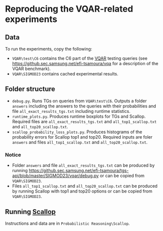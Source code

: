 # Reproducing the VQAR-related experiments

## Data

To run the experiments, copy the following:
- ```VQAR\test\C6``` contains the C6 part of the [VQAR](https://proceedings.neurips.cc/paper/2021/hash/d367eef13f90793bd8121e2f675f0dc2-Abstract.html) testing queries (see https://github.sec.samsung.net/efi-tsamoura/vqa for a description of the VQAR benchmark).
- ```VQAR\SIGMOD23``` contains cached experimental results.


## Folder structure

- ```debug.py```. Runs TGs on queries from ```VQAR\test\C6```. Outputs a folder ```answers``` including the answers to the queries with their probabilities and file ```all_exact_results_tgs.txt``` including runtime statistics. 
- ```runtime_plots.py```. Produces runtime boxplots for TGs and Scallop. Required files are ```all_exact_results_tgs.txt``` and ```all_top1_scallop.txt``` and ```all_top20_scallop.txt```.  
- ```scallop_probability_loss_plots.py```. Produces histograms of the probability errors for Scallop top1 and top20. Required inputs are foler ```answers``` and files ```all_top1_scallop.txt``` and ```all_top20_scallop.txt```. 

### Notice


- Folder ```answers``` and file ```all_exact_results_tgs.txt``` can be produced by running https://github.sec.samsung.net/efi-tsamoura/tgs-api/blob/master/SIGMOD23/vqar/debug.py or can be copied from ```VQAR\SIGMOD23```.
- Files ```all_top1_scallop.txt``` and ```all_top20_scallop.txt``` can be produced by running Scallop with top1 and top20 options or can be copied from ```VQAR\SIGMOD23```.

## Running [Scallop](https://proceedings.neurips.cc/paper/2021/hash/d367eef13f90793bd8121e2f675f0dc2-Abstract.html) 

Instructions and data are in ```Probabilistic Reasoning\Scallop```.
